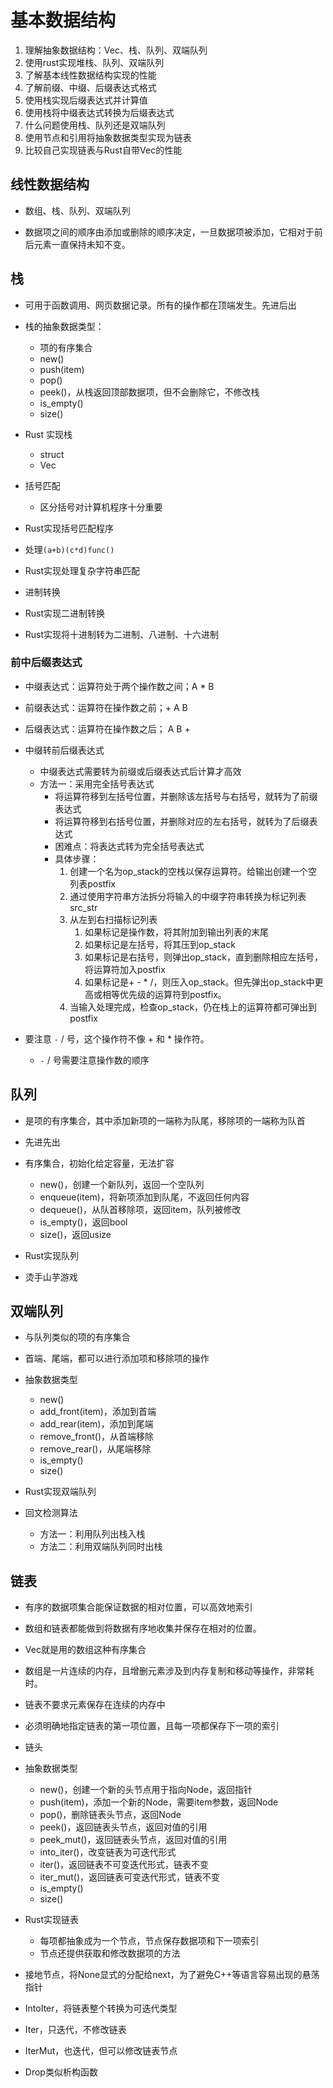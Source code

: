 # 基本数据结构

1. 理解抽象数据结构：Vec、栈、队列、双端队列
2. 使用rust实现堆栈、队列、双端队列
3. 了解基本线性数据结构实现的性能
4. 了解前缀、中缀、后缀表达式格式
5. 使用栈实现后缀表达式并计算值
6. 使用栈将中缀表达式转换为后缀表达式
7. 什么问题使用栈、队列还是双端队列
8. 使用节点和引用将抽象数据类型实现为链表
9. 比较自己实现链表与Rust自带Vec的性能

## 线性数据结构

- 数组、栈、队列、双端队列

- 数据项之间的顺序由添加或删除的顺序决定，一旦数据项被添加，它相对于前后元素一直保持未知不变。

## 栈

- 可用于函数调用、网页数据记录。所有的操作都在顶端发生。先进后出

- 栈的抽象数据类型：
  - 项的有序集合
  - new()
  - push(item)
  - pop()
  - peek()，从栈返回顶部数据项，但不会删除它，不修改栈
  - is_empty()
  - size()

- Rust 实现栈
  - struct
  - Vec

- 括号匹配
  - 区分括号对计算机程序十分重要

- Rust实现括号匹配程序

- 处理`(a+b)(c*d)func()`

- Rust实现处理复杂字符串匹配

- 进制转换

- Rust实现二进制转换

- Rust实现将十进制转为二进制、八进制、十六进制

### 前中后缀表达式

- 中缀表达式：运算符处于两个操作数之间；A * B

- 前缀表达式：运算符在操作数之前；+ A B

- 后缀表达式：运算符在操作数之后； A B +

- 中缀转前后缀表达式
  - 中缀表达式需要转为前缀或后缀表达式后计算才高效
  - 方法一：采用完全括号表达式
    - 将运算符移到左括号位置，并删除该左括号与右括号，就转为了前缀表达式
    - 将运算符移到右括号位置，并删除对应的左右括号，就转为了后缀表达式
    - 困难点：将表达式转为完全括号表达式
    - 具体步骤：
      1. 创建一个名为op_stack的空栈以保存运算符。给输出创建一个空列表postfix
      2. 通过使用字符串方法拆分将输入的中缀字符串转换为标记列表 src_str
      3. 从左到右扫描标记列表
         1. 如果标记是操作数，将其附加到输出列表的末尾
         2. 如果标记是左括号，将其压到op_stack
         3. 如果标记是右括号，则弹出op_stack，直到删除相应左括号，将运算符加入postfix
         4. 如果标记是+ - * /，则压入op_stack。但先弹出op_stack中更高或相等优先级的运算符到postfix。
      4. 当输入处理完成，检查op_stack，仍在栈上的运算符都可弹出到postfix

- 要注意 `-` / 号，这个操作符不像 + 和 * 操作符。
  - `-` / 号需要注意操作数的顺序

## 队列

- 是项的有序集合，其中添加新项的一端称为队尾，移除项的一端称为队首

- 先进先出

- 有序集合，初始化给定容量，无法扩容
  - new()，创建一个新队列，返回一个空队列
  - enqueue(item)，将新项添加到队尾，不返回任何内容
  - dequeue()，从队首移除项，返回item，队列被修改
  - is_empty()，返回bool
  - size()，返回usize

- Rust实现队列

- 烫手山芋游戏

## 双端队列

- 与队列类似的项的有序集合
- 首端、尾端，都可以进行添加项和移除项的操作

- 抽象数据类型
  - new()
  - add_front(item)，添加到首端
  - add_rear(item)，添加到尾端
  - remove_front()，从首端移除
  - remove_rear()，从尾端移除
  - is_empty()
  - size()

- Rust实现双端队列

- 回文检测算法
  - 方法一：利用队列出栈入栈
  - 方法二：利用双端队列同时出栈

## 链表

- 有序的数据项集合能保证数据的相对位置，可以高效地索引

- 数组和链表都能做到将数据有序地收集并保存在相对的位置。

- Vec就是用的数组这种有序集合

- 数组是一片连续的内存，且增删元素涉及到内存复制和移动等操作，非常耗时。
- 链表不要求元素保存在连续的内存中

- 必须明确地指定链表的第一项位置，且每一项都保存下一项的索引

- 链头

- 抽象数据类型
  - new()，创建一个新的头节点用于指向Node，返回指针
  - push(item)，添加一个新的Node，需要item参数，返回Node
  - pop()，删除链表头节点，返回Node
  - peek()，返回链表头节点，返回对值的引用
  - peek_mut()，返回链表头节点，返回对值的引用
  - into_iter()，改变链表为可迭代形式
  - iter()，返回链表不可变迭代形式，链表不变
  - iter_mut()，返回链表可变迭代形式，链表不变
  - is_empty()
  - size()

- Rust实现链表
  - 每项都抽象成为一个节点，节点保存数据项和下一项索引
  - 节点还提供获取和修改数据项的方法

- 接地节点，将None显式的分配给next，为了避免C++等语言容易出现的悬荡指针

- IntoIter，将链表整个转换为可迭代类型
- Iter，只迭代，不修改链表
- IterMut，也迭代，但可以修改链表节点
- Drop类似析构函数
